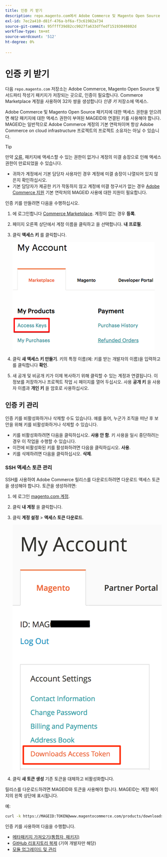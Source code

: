 ```yaml
---
title: 인증 키 받기
description: repo.magento.com에서 Adobe Commerce 및 Magento Open Source 작성기 패키지에 액세스하기 위해 자격 증명을 검색하려면 다음 단계를 따르십시오.
exl-id: 7ec2a410-d81f-476a-bf6a-f3c61982a734
source-git-commit: 95ffff39d82cc9027fa633dffedf15193040802d
workflow-type: tm+mt
source-wordcount: '512'
ht-degree: 0%

---
```


# 인증 키 받기

다음 `repo.magento.com` 저장소는 Adobe Commerce, Magento Open Source 및 서드파티 작성기 패키지가 저장되는 곳으로, 인증이 필요합니다. Commerce Marketplace 계정을 사용하여 32자 쌍을 생성합니다 *인증 키* 저장소에 액세스.

Adobe Commerce 및 Magento Open Source 패키지에 대한 액세스 권한을 얻으려면 해당 패키지에 대한 액세스 권한이 부여된 MAGEID와 연결된 키를 사용해야 합니다. MAGEID는 일반적으로 Adobe Commerce 계정의 기본 연락처이며 항상 Adobe Commerce on cloud infrastructure 프로젝트의 프로젝트 소유자는 아닐 수 있습니다.

>[!TIP]
>
>만약 [오류](https://experienceleague.adobe.com/docs/commerce-knowledge-base/kb/troubleshooting/deployment/magento-commerce-cloud-repo-could-not-be-accessed-403-forbidden-or-404-not-found-error-when-deploying.html), 패키지에 액세스할 수 있는 권한이 없거나 계정의 미결 송장으로 인해 액세스 권한이 만료되었을 수 있습니다.
>
>* 귀하가 계정에서 기본 담당자 사용자인 경우 계정에 미결 송장이 나열되어 있지 않은지 확인하십시오.
>* 기본 담당자가 제공한 키가 작동하지 않고 계정에 미결 청구서가 없는 경우 [Adobe Commerce 지원](https://experienceleague.adobe.com/docs/commerce-knowledge-base/kb/help-center-guide/magento-help-center-user-guide.html#submit-ticket) 기본 연락처의 MAGEID 사용에 대한 지원이 필요합니다.


인증 키를 만들려면 다음을 수행하십시오.

1. 에 로그인합니다 [Commerce Marketplace](https://marketplace.magento.com). 계정이 없는 경우 **등록**.
1. 페이지 오른쪽 상단에서 계정 이름을 클릭하고 을 선택합니다. **내 프로필**.

1. 클릭 **액세스 키** 를 클릭합니다.

   ![Commerce Marketplace 시 보안 액세스 키 받기](../../assets/installation/cloud_access-key.png)

1. 클릭 **새 액세스 키 만들기**. 키의 특정 이름(예: 키를 받는 개발자의 이름)을 입력하고 를 클릭합니다 **확인**.

1. 새 공개 및 비공개 키가 이제 복사하기 위해 클릭할 수 있는 계정과 연결됩니다. 이 정보를 저장하거나 프로젝트 작업 시 페이지를 열어 두십시오. 사용 **공개 키** 을 사용자 이름과 **개인 키** 을 암호로 사용하십시오.

## 인증 키 관리

인증 키를 비활성화하거나 삭제할 수도 있습니다. 예를 들어, 누군가 조직을 떠난 후 보안을 위해 키를 비활성화하거나 삭제할 수 있습니다.

* 키를 비활성화하려면 다음을 클릭하십시오. **사용 안 함**. 키 사용을 일시 중단하려는 경우 이 작업을 수행할 수 있습니다.
* 이전에 비활성화된 키를 활성화하려면 다음을 클릭하십시오. **사용**.
* 키를 삭제하려면 다음을 클릭하십시오. **삭제**.

### SSH 액세스 토큰 관리

SSH를 사용하여 Adobe Commerce 릴리스를 다운로드하려면 다운로드 액세스 토큰을 생성해야 합니다. 토큰을 생성하려면:

1. 에 로그인 [magento.com 계정](https://account.magento.com/customer/account/login).
1. 클릭 **내 계정** 을 클릭합니다.
1. 클릭 **계정 설정** > **액세스 토큰 다운로드**.

   ![키 액세스](../../assets/installation/connect_keys1.png)

1. 클릭 **새 토큰 생성** 기존 토큰을 대체하고 비활성화합니다.

릴리스를 다운로드하려면 MAGEID와 토큰을 사용해야 합니다. MAGEID는 계정 페이지의 왼쪽 상단에 표시됩니다.

예:

```bash
curl -k https://MAGEID:TOKEN@www.magentocommerce.com/products/downloads/info/help
```

인증 키를 사용하여 다음을 수행합니다.

* [메타패키지 가져오기(통합자, 패키지)](../composer.md)
* [GitHub 리포지토리 복제](https://developer.adobe.com/commerce/contributor/guides/install/clone-repository/) (기여 개발자만 해당)
* [모듈 업그레이드 및 관리](../../upgrade/modules/upgrade.md)
